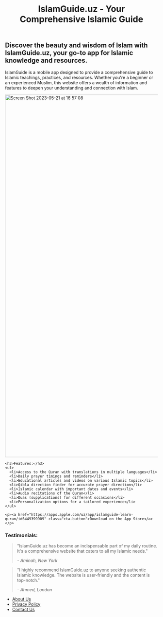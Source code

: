 <!DOCTYPE html>
<html>
<body>
  <header>
    <h1>IslamGuide.uz - Your Comprehensive Islamic Guide</h1>
  </header>
  <section>
    <h2>Discover the beauty and wisdom of Islam with IslamGuide.uz, your go-to app for Islamic knowledge and resources.</h2>
    <p>IslamGuide is a mobile app designed to provide a comprehensive guide to Islamic teachings, practices, and resources. Whether you're a beginner or an experienced Muslim, this website offers a wealth of information and features to deepen your understanding and connection with Islam.</p>
    <img width="1192" alt="Screen Shot 2023-05-21 at 16 57 08" src="https://github.com/bb-pro/IslamGuide.uz/assets/123092077/6096318d-3c7c-4328-99e7-7ab30100a5ea">
    
    <h3>Features:</h3>
    <ul>
      <li>Access to the Quran with translations in multiple languages</li>
      <li>Daily prayer timings and reminders</li>
      <li>Educational articles and videos on various Islamic topics</li>
      <li>Qibla direction finder for accurate prayer direction</li>
      <li>Islamic calendar with important dates and events</li>
      <li>Audio recitations of the Quran</li>
      <li>Duas (supplications) for different occasions</li>
      <li>Personalization options for a tailored experience</li>
    </ul>

    <p><a href="https://apps.apple.com/uz/app/islamguide-learn-quran/id6449399909" class="cta-button">Download on the App Store</a></p>
  </section>
  <section>
    <h3>Testimonials:</h3>
    <blockquote>
      <p>"IslamGuide.uz has become an indispensable part of my daily routine. It's a comprehensive website that caters to all my Islamic needs."</p>
      <cite>- Aminah, New York</cite>
    </blockquote>
    <blockquote>
      <p>"I highly recommend IslamGuide.uz to anyone seeking authentic Islamic knowledge. The website is user-friendly and the content is top-notch."</p>
      <cite>- Ahmed, London</cite>
    </blockquote>
  </section>
  <footer>
    <nav>
      <ul>
        <li><a href="https://github.com/bb-pro">About Us</a></li>
        <li><a href="https://docs.google.com/document/d/1XinI8cPBo5pb4NfkMdjjW8E9lNsDqTnQyBlNaDBNEww/edit?usp=sharing">Privacy Policy</a></li>
        <li><a href="mailto:bektemurmamashayev07@gmail.com">Contact Us</a></li>
      </ul>
    </nav>
  </footer>
</body>
</html>

